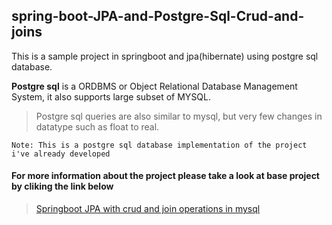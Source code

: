 ## spring-boot-JPA-and-Postgre-Sql-Crud-and-joins


This is a sample project in springboot and jpa(hibernate) using postgre sql database. 

**Postgre sql** is a ORDBMS or Object Relational Database Management System, it also supports large subset of MYSQL. 
> Postgre sql queries are also similar to mysql, but very few changes in datatype such as float to real.
 
`Note: This is a postgre sql database implementation of the project i've already developed`

 #### For more information about the project please take a look at base project by cliking the link below
 
 > [Springboot JPA with crud and join operations in mysql](https://github.com/Muthu-Mariyappan/Springboot-JPA-with-crud-and-join-operations)

